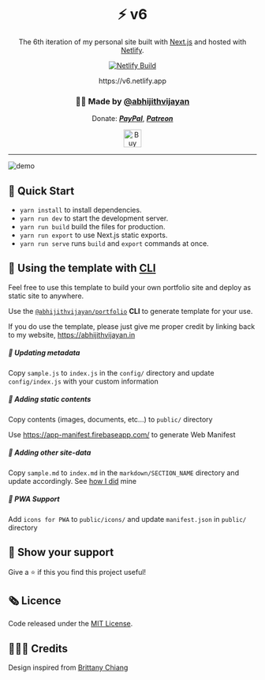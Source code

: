 <h1 align="center">⚡️ v6</h1>
<p align="center">The 6th iteration of my personal site built with <a target="_blank" rel="nofollow noopener noreferrer" href="https://nextjs.org/">Next.js</a> and hosted with <a href="https://www.netlify.com/" rel="nofollow noopener noreferrer">Netlify</a>.</p>

<div align="center">
  <a href="https://app.netlify.com/sites/abhijithvijayan/deploys">
    <img src="https://api.netlify.com/api/v1/badges/3df0faa6-696c-4738-8802-45cdceb85716/deploy-status" alt="Netlify Build" />
  </a>
</div>

<p align="center">https://v6.netlify.app</p>
<h3 align="center">🙋‍♂️ Made by <a href="https://twitter.com/_abhijithv">@abhijithvijayan</a></h3>
<p align="center">
  Donate:
  <a href="https://www.paypal.me/iamabhijithvijayan" target='_blank'><i><b>PayPal</b></i></a>,
  <a href="https://www.patreon.com/abhijithvijayan" target='_blank'><i><b>Patreon</b></i></a>
</p>
<p align="center">
  <a href='https://www.buymeacoffee.com/abhijithvijayan' target='_blank'>
    <img height='36' style='border:0px;height:36px;' src='https://bmc-cdn.nyc3.digitaloceanspaces.com/BMC-button-images/custom_images/orange_img.png' border='0' alt='Buy Me a Coffee' />
  </a>
</p>

<hr />

![demo](https://raw.githubusercontent.com/abhijithvijayan/v6/master/public/images/screenshot.png)

## 🚀 Quick Start

- `yarn install` to install dependencies.
- `yarn run dev` to start the development server.
- `yarn run build` build the files for production.
- `yarn run export` to use Next.js static exports.
- `yarn run serve` runs `build` and `export` commands at once.

## 🚨 Using the template with [CLI](https://github.com/abhijithvijayan/portfolio-cli)

Feel free to use this template to build your own portfolio site and deploy as static site to anywhere.

Use the [`@abhijithvijayan/portfolio`](https://github.com/abhijithvijayan/portfolio-cli) **CLI** to generate template for your use.

If you do use the template, please just give me proper credit by linking back to my website, <https://abhijithvijayan.in>
<br />

##### 🌟 Updating metadata

Copy `sample.js` to `index.js` in the `config/` directory and update `config/index.js` with your custom information

##### 🌟 Adding static contents

Copy contents (images, documents, etc...) to `public/` directory

Use <https://app-manifest.firebaseapp.com/> to generate Web Manifest

##### 🌟 Adding other site-data

Copy `sample.md` to `index.md` in the `markdown/SECTION_NAME` directory and update accordingly. See [how I did](https://github.com/abhijithvijayan/v6/tree/master/markdown) mine

##### 🌟 PWA Support

Add `icons for PWA` to `public/icons/` and update `manifest.json` in `public/` directory

## 🖤 Show your support

Give a ⭐ if this you find this project useful!

## 🗞 Licence

Code released under the [MIT License](LICENSE).

## 👩🏾‍🔬 Credits

Design inspired from [Brittany Chiang](https://github.com/bchiang7)
